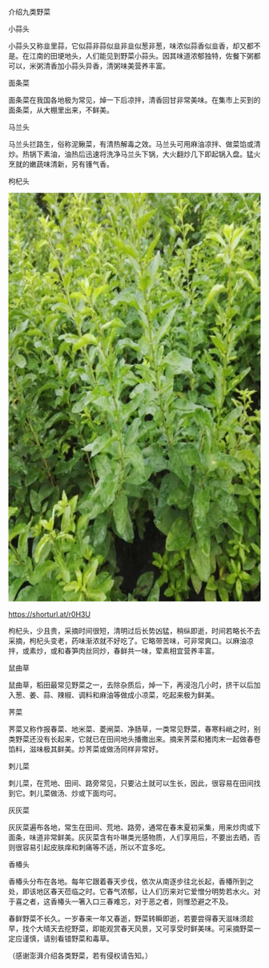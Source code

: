 介绍九类野菜


小蒜头

小蒜头又称韭里蒜，它似蒜非蒜似韭非韭似葱非葱，味浓似蒜香似韭香，却又都不是。在江南的田埂地头，人们能见到野菜小蒜头。因其味道浓郁独特，佐餐下粥都可以，米粥清香加小蒜头异香，清粥味美营养丰富。

面条菜

面条菜在我国各地极为常见，焯一下后凉拌，清香回甘非常美味。在集市上买到的面条菜，从大棚里出来，不鲜美。

马兰头

马兰头拦路生，俗称泥鳅菜，有清热解毒之效。马兰头可用麻油凉拌、做菜馅或清炒。热锅下素油，油热后迅速将洗净马兰头下锅，大火翻炒几下即起锅入盘。猛火烹就的嫩蔬味清新，另有镬气香。

枸杞头

![介绍九类野菜](https://github.com/ywangnccu/ywang/blob/main/images/WolfberryVegetable.jpg)

https://shorturl.at/r0H3U

枸杞头，少且贵，采摘时间很短，清明过后长势凶猛，稍纵即逝，时间若略长不去采摘，枸杞头变老，药味渐浓就不好吃了。它略带苦味，可非常爽口。以麻油凉拌，或素炒，或和春笋肉丝同炒，春鲜共一味，荤素相宜营养丰富。

鼠曲草

鼠曲草，稻田最常见野菜之一，去除杂质后，焯一下，再浸泡几小时，挤干以后加入葱、姜、蒜、辣椒、调料和麻油等做成小凉菜，吃起来极为鲜美。

荠菜

荠菜又称作报春菜、地米菜、菱闸菜、净肠草，一类常见野菜，春寒料峭之时，别类野菜还没有长起来，它就已在田间地头播撒出来。摘来荠菜和猪肉末一起做春卷馅料，滋味极其鲜美。炒荠菜或做汤同样非常好。

刺儿菜

刺儿菜，在荒地、田间、路旁常见，只要沾土就可以生长，因此，很容易在田间找到它。刺儿菜做汤、炒或下面均可。

灰灰菜

灰灰菜遍布各地，常生在田间、荒地、路旁，通常在春末夏初采集，用来炒肉或下面条，味道非常鲜美。灰灰菜含有卟啉类光感物质，人们享用后，不要出去晒，否则很容易引起皮肤痒和刺痛等不适，所以不宜多吃。

香椿头

香椿头分布在各地。每年它跟着春天步伐，依次从南逐步往北长起，香椿所到之处，即该地区春天莅临之时。它春气浓郁，让人们历来对它爱憎分明势若水火。对于喜之者，这香椿头一箸入口三春难忘，对于恶之者，则惟恐避之不及。

春鲜野菜不长久。一岁春来一年又春逝，野菜转瞬即逝，若要尝得春天滋味须趁早，找个大晴天去挖野菜，即能观赏春天风景，又可享受时鲜美味。可采摘野菜一定应谨慎，请别看错野菜和毒草。
    

（感谢澎湃介绍各类野菜，若有侵权请告知。）

